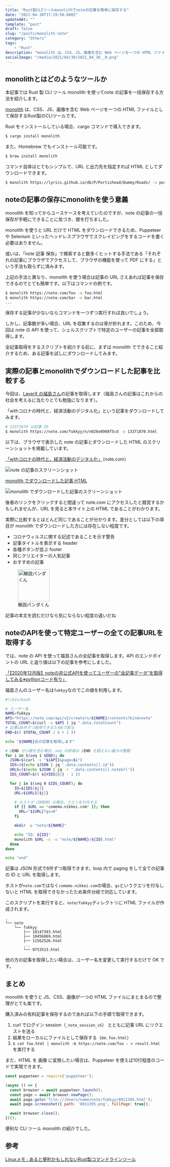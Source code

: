```yaml
---
title: "Rust製CLIツールmonolithでnoteの記事を簡単に保存する"
date: "2021-04-30T17:19:50.000Z"
updatedAt: ""
template: "post"
draft: false
slug: "/posts/monolith-note"
category: "Others"
tags:
    - "Rust"
description: "monolith は、CSS、JS、画像を含む Web ページを一つの HTML ファイルとして保存するRust製のCLIツールです。本記事では monolith を使ってnote の記事を一括保存する方法を紹介します。"
socialImage: "/media/2021/04/30/2021_04_30__0.png"
---
```


## monolithとはどのようなツールか

本記事では Rust 製 CLI ツール monolith を使ってnote の記事を一括保存する方法を紹介します。

[monolith](https://github.com/Y2Z/monolith) は、CSS、JS、画像を含む Web ページを一つの HTML ファイルとして保存するRust製のCLIツールです。

Rust をインストールしている場合、cargo コマンドで導入できます。

```sh
$ cargo install monolith
```

また、Homebrew でもインストール可能です。

```sh
$ brew install monolith
```

コマンド自体はとてもシンプルで、URL と出力先を指定すれば HTML としてダウンロードできます。

```sh
$ monolith https://lyrics.github.io/db/P/Portishead/Dummy/Roads/ -o portishead-roads-lyrics.html
```

## noteの記事の保存にmonolithを使う意義

monolith を知ってからユースケースを考えていたのですが、note の記事の一括保存が手軽にできることに気づき、膝を打ちました。

monolith を使うと URL だけで HTML をダウンロードできるため、Puppeteer や Selenium といったヘッドレスブラウザでスクレイピングをするコードを書く必要はありません。

或いは、「note 記事 保存」で検索すると数多くヒットする手法である「それぞれの記事にブラウザでアクセスして、ブラウザの機能を使って PDF にする」という手法も取らずに済みます。

上記の手法と異なり、monolith を使う場合は記事の URL さえあれば記事を保存できるのでとても簡単です。以下はコマンドの例です。

```sh
$ monolith https://note.com/foo -o foo.html
$ monolith https://note.com/bar -o bar.html
...
```

保存する記事が少ないならコマンドを一つずつ実行すれば良いでしょう。

しかし、記事数が多い場合、URL を収集するのは骨が折れます。このため、今回は note の API を使って、シェルスクリプトで特定のユーザーの記事を全部取得します。

全記事取得をするスクリプトを紹介する前に、まずは monolith でできること紹介するため、ある記事を試しにダウンロードしてみます。

## 実際の記事とmonolithでダウンロードした記事を比較する

今回は、[LayerX の福島さん](https://note.com/fukkyy)の記事を取得します（福島さんの記事はこれからの社会を考えるに当たりとても勉強になります）。

「withコロナの時代と、経済活動のデジタル化」という記事をダウンロードしてみます。

```sh
# 13371870 は記事 ID
$ monolith https://note.com/fukkyy/n/n026e8908f5cd -o 13371870.html
```

以下は、ブラウザで表示した note の記事とダウンロードした HTML のスクリーンショットを掲載しています。

[「withコロナの時代と、経済活動のデジタル化」](https://note.com/fukkyy/n/n026e8908f5cd)（note.com）

![note の記事のスクリーンショット](/media/2021/04/30/2021_04_30__1.png)

[monolith でダウンロードした記事 HTML](/media/2021/04/30/13371870.html)

![monolith でダウンロードした記事のスクリーンショット](/media/2021/04/30/2021_04_30__2.png)

後者のリンクをクリックすると間違って note.com にアクセスしたと錯覚するかもしれませんが、URL を見ると本サイト上の HTML であることがわかります。

実際に比較するとほとんど同じであることが分かります。差分としては以下の項目が monolith でダウンロードした方には存在しない程度です。

- コロナウィルスに関する記述であることを示す警告
- 記事タイトルを表示する header
- 各種ボタンが並ぶ footer
- 同じクリエイターの人気記事
- おすすめの記事

<div class="explain">
  <figure class="explain__figure">
    <div class="explain__figureWrapper">
      <img class="explain__figureImage" src="/photo.jpg" alt="解説パンダくん" width="100" height="100" data-lazy-loaded="true">
    </div>
    <figcaption class="explain__figureCaption">解説パンダくん</figcaption>
  </figure>
  <div class="explain__paragraphWrapper">
    <p class="explain__paragraphContent">記事の本文を読むだけなら気にならない程度の違いだね</p>
  </div>
</div>

## noteのAPIを使って特定ユーザーの全ての記事URLを取得する

では、note の API を使って福島さんの全記事を取得します。API のエンドポイントの URL と返り値は以下の記事を参考にしました。

[「【2020年12月版】noteの非公式APIを使ってユーザーの"全記事データ”を取得してみる※pythonコード有り」](https://note.com/karupoimou/n/n5d8124747158)

福島さんのユーザー名は`fukkyy`なのでこの値を利用します。

```bash
#!/bin/bash

# ユーザー名
NAME=fukkyy
API="https://note.com/api/v2/creators/${NAME}/contents?kind=note"
TOTAL_COUNT=$(curl -s $API | jq ".data.totalCount")
# 記事は6件ずつ取得できるため6で割る
END=$(( $TOTAL_COUNT / 6 + 1 ))

echo "${NAME}氏の記事を取得します"

# $END が小数を含む場合、seq の終端は $END を超えない最大の整数
for i in $(seq 1 $END); do
  JSON=$(curl -s "${API}&page=$i")
  IDS=($(echo $JSON | jq '.data.contents[].id'))
  URLS=($(echo $JSON | jq -r '.data.contents[].noteUrl'))
  IDS_COUNT=$(( ${#IDS[@]} - 1 ))

  for j in $(seq 0 $IDS_COUNT); do
    ID=${IDS[$j]}
    URL=${URLS[$j]}

    # ホストが COMEMO の場合、クエリを付与する
    if [[ $URL == *comemo.nikkei.com* ]]; then
      URL="${URL}?gs=0"
    fi

    mkdir -p "note/${NAME}"

    echo "ID: ${ID}"
    monolith $URL -s -o "note/${NAME}/${ID}.html"
  done
done

echo "end"
```

記事は JSON 形式で6件ずつ取得できます。loop 内で paging をして全ての記事の ID と URL を取得します。

ホストが`note.com`ではなく`comemo.nikkei.com`の場合、`gs`というクエリを付与しないと HTML を取得できなかったため条件分岐で対応しています。

このスクリプトを実行すると、`note/fukkyy`ディレクトリに HTML ファイルが作成されます。

```
.
└── note
    └── fukkyy
        ├── 10147393.html
        ├── 10456869.html
        ├── 11562526.html
        ...
        └── 9753513.html
```

他の方の記事を取得したい場合は、ユーザー名を変更して実行するだけで OK です。

## まとめ

monolith を使うと JS、CSS、画像が一つの HTML ファイルにまとまるので整理がとても楽です。

購入済みの有料記事を保存するのであれば以下の手順で取得できます。

1. curl でログイン session（`_note_session_v5`） とともに記事 URL にリクエストを送る
1. 結果をローカルにファイルとして保存する（ex. `foo.html`）
1. `$ cat foo.html | monolith -b https://note.com/foo - > result.html` を実行する

また、HTML を 画像 に変換したい場合は、Puppeteer を使えば10行程度のコードで実現できます。

```js
const puppeteer = require('puppeteer');

(async () => {
  const browser = await puppeteer.launch();
  const page = await browser.newPage();
  await page.goto('file:///Users/name/note/fukkyy/8911395.html');
  await page.screenshot({ path: '8911395.png', fullPage: true});

  await browser.close();
})();
```

便利な CLI ツール monolith の紹介でした。

## 参考

[Linuxメモ : あると便利かもしれないRust製コマンドラインツール](https://wonderwall.hatenablog.com/entry/rust-command-line-tools)
